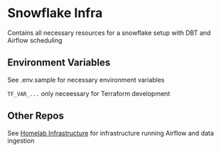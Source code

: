 # Snowflake Infra

Contains all necessary resources for a snowflake setup with DBT and Airflow scheduling

## Environment Variables
See .env.sample for necessary environment variables

`TF_VAR_...` only neceessary for Terraform development

## Other Repos

See [Homelab Infrastructure](https://github.com/duggurd/infra) for infrastructure running Airflow and data ingestion
